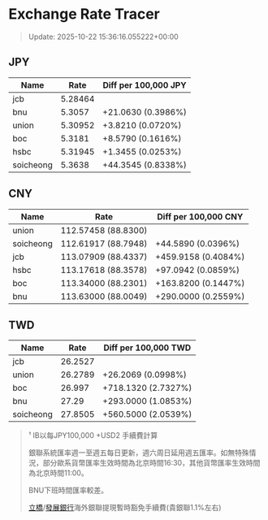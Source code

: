 # Exchange Rate Tracer

> Update: 2025-10-22 15:36:16.055222+00:00

## JPY

| Name      |    Rate | Diff per 100,000 JPY   |
|-----------|---------|------------------------|
| jcb       | 5.28464 |                        |
| bnu       | 5.3057  | +21.0630 (0.3986%)     |
| union     | 5.30952 | +3.8210 (0.0720%)      |
| boc       | 5.3181  | +8.5790 (0.1616%)      |
| hsbc      | 5.31945 | +1.3455 (0.0253%)      |
| soicheong | 5.3638  | +44.3545 (0.8338%)     |

## CNY

| Name      | Rate                | Diff per 100,000 CNY   |
|-----------|---------------------|------------------------|
| union     | 112.57458	(88.8300) |                        |
| soicheong | 112.61917	(88.7948) | +44.5890 (0.0396%)     |
| jcb       | 113.07909	(88.4337) | +459.9158 (0.4084%)    |
| hsbc      | 113.17618	(88.3578) | +97.0942 (0.0859%)     |
| boc       | 113.34000	(88.2301) | +163.8200 (0.1447%)    |
| bnu       | 113.63000	(88.0049) | +290.0000 (0.2559%)    |

## TWD

| Name      |    Rate | Diff per 100,000 TWD   |
|-----------|---------|------------------------|
| jcb       | 26.2527 |                        |
| union     | 26.2789 | +26.2069 (0.0998%)     |
| boc       | 26.997  | +718.1320 (2.7327%)    |
| bnu       | 27.29   | +293.0000 (1.0853%)    |
| soicheong | 27.8505 | +560.5000 (2.0539%)    |


> ¹ IB以每JPY100,000 +USD2 手續費計算
>
> 銀聯系統匯率週一至週五每日更新，週六周日延用週五匯率。如無特殊情況，部分歐系貨幣匯率生效時間為北京時間16:30，其他貨幣匯率生效時間為北京時間11:00。
>
> BNU下班時間匯率較差。
>
> [立橋](https://www.wlbank.com.mo/uploads/ueditor/file/20181211/1544536513900230.pdf)/[發展銀行](https://www.mdb.com.mo/Service_Charges_20230728.pdf)海外銀聯提現暫時豁免手續費(貴銀聯1.1%左右)

